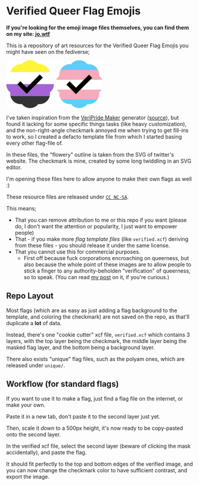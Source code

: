 # Verified Queer Flag Emojis

**If you're looking for the emoji image files themselves, you can find them on my site: [jo.wtf](https://jo.wtf)**

This is a repository of art resources for the Verified Queer Flag Emojis you might have seen on the fediverse;

![](examples/verifiedenby.png)
![](examples/verifiedtrans.png)

I've taken inspiration from the [VeriPride Maker](https://possums.gay/veripride/) generator ([source](https://git.lgbt/root/veripride/)), but found it lacking for some specific things tasks (like heavy customization), and the non-right-angle checkmark annoyed me when trying to get fill-ins to work, so I created a defacto template file from which I started basing every other flag-file of.

In these files, the "flowery" outline is taken from the SVG of twitter's website. The checkmark is mine, created by some long twiddling in an SVG editor.

I'm opening these files here to allow anyone to make their own flags as well :)

These resource files are released under [`CC NC-SA`](https://creativecommons.org/licenses/nc-sa/1.0/).

This means;
- That you can remove attribution to me or this repo if you want (please do, I don't want the attention or popularity, I just want to empower people)
- That - if you make more *flag template files* (like `verified.xcf`) deriving from these files - you should release it under the same license.
- That you cannot use this for commercial purposes.
  - First off because fuck corporations encroaching on queerness, but also because the whole point of these images are to allow people to stick a finger to any authority-beholden "verification" of queerness, so to speak. (You can read [my post](https://tech.lgbt/@ShadowJonathan/109473889530943426) on it, if you're curious.)

## Repo Layout

Most flags (which are as easy as just adding a flag background to the template, and coloring the checkmark) are not saved
on the repo, as that'll duplicate a **lot** of data.

Instead, there's one "cookie cutter" xcf file, `verified.xcf` which contains 3 layers, with the top layer being the checkmark,
the middle layer being the masked flag layer, and the bottom being a background layer.

There also exists "unique" flag files, such as the polyam ones, which are released under `unique/`.

## Workflow (for standard flags)

If you want to use it to make a flag, just find a flag file on the internet, or make your own.

Paste it in a new tab, don't paste it to the second layer just yet.

Then, scale it *down* to a 500px height, it's now ready to be copy-pasted onto the second layer.

In the verified xcf file, select the second layer (beware of clicking the mask accidentally), and paste the flag.

It should fit perfectly to the top and bottom edges of the verified image, and you can now change the checkmark color
to have sufficient contrast, and export the image.
